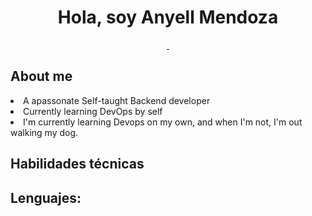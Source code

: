 <div class="nombre">
    <h1 align="center">Hola, soy Anyell Mendoza</h1>
</div>

<div class="imagenes-redes" align="center" margin="top:100" >
<a href="https://www.tiktok.com/@anismelow">
    <img src="https://img.shields.io/badge/Anismelow-Follow-black?link=https%3A%2F%2Fwww.linkedin.com%2Fin%2Fanyellmendoza%2F" alt="">
</a>

<a href="https://www.linkedin.com/in/anyellmendoza/">
    <img src="https://img.shields.io/badge/Anyell-Linkedin-blue" alt="">
</a>
</div>

<div class="aboutme" flex="column">
<h2>About me</h2>
    
<li> A apassonate Self-taught Backend developer </li>
<li> Currently learning DevOps by self </li>
<li>I'm currently learning Devops on my own, and when I'm not, I'm out walking my dog.</li>

<div class="habilidades_tecnicas">
<h2>Habilidades técnicas</h2>
<h2>Lenguajes:</h2>
    <img src="https://img.shields.io/badge/python-3670A0?style=for-the-badge&logo=python&logoColor=ffdd54" alt="">
    <img src="[https://img.shields.io/badge/python-3670A0?style=for-the-badge&logo=python&logoColor=ffdd54](https://img.shields.io/badge/javascript-%23323330.svg?style=for-the-badge&logo=javascript&logoColor=%23F7DF1E)https://img.shields.io/badge/javascript-%23323330.svg?style=for-the-badge&logo=javascript&logoColor=%23F7DF1E" alt="">





</div>
